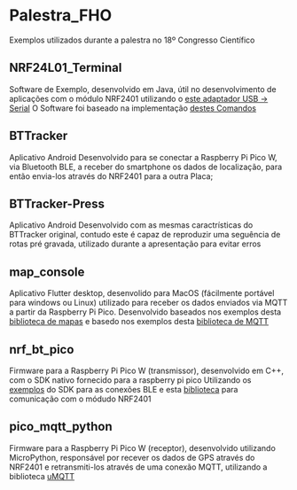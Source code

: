 # Palestra_FHO
Exemplos utilizados durante a palestra no 18º Congresso Científico


## NRF24L01_Terminal
 Software de Exemplo, desenvolvido em Java, útil no desenvolvimento de aplicações com o módulo NRF2401 utilizando o [este adaptador USB -> Serial]([url](https://produto.mercadolivre.com.br/MLB-3156300318-adaptador-usb-para-modulo-nrf24l01-_JM?matt_tool=40343894&matt_word=&matt_source=google&matt_campaign_id=14303413655&matt_ad_group_id=133855953276&matt_match_type=&matt_network=g&matt_device=c&matt_creative=584156655519&matt_keyword=&matt_ad_position=&matt_ad_type=pla&matt_merchant_id=720107929&matt_product_id=MLB3156300318&matt_product_partition_id=1801030559419&matt_target_id=aud-1966009190540:pla-1801030559419&gclid=CjwKCAjwvdajBhBEEiwAeMh1U4ARCDPCMEgAJB2K-79i-jsr0mjDibK3X6WgYShjBLIL6mZ-LwiQlBoC6z0QAvD_BwE)) 
 O Software foi baseado na implementação [destes Comandos]([url](https://github.com/carmelopellegrino/rf24-serial-docs))
 
## BTTracker
Aplicativo Android Desenvolvido para se conectar a Raspberry Pi Pico W, via Bluetooth BLE, a receber do smartphone os dados de localização, para então envia-los através do NRF2401 para a outra Placa;

## BTTracker-Press
Aplicativo Android Desenvolvido com as mesmas caractrísticas do BTTracker original, contudo este é capaz de reproduzir uma seguência de rotas pré gravada, utilizado durante a apresentação para evitar erros

## map_console
Aplicativo Flutter desktop, desenvolido para MacOS (fácilmente portável para windows ou Linux) utilizado para receber os dados enviados via MQTT a partir da Raspberry Pi Pico.
Desenvolvido baseados nos exemplos desta [biblioteca de mapas]([url](https://pub.dev/packages/map)) e basedo nos exemplos desta [biblioteca de MQTT]([url](https://pub.dev/packages/mqtt_client))

## nrf_bt_pico
Firmware para a Raspberry Pi Pico W (transmissor), desenvolvido em C++, com o SDK nativo fornecido para a raspberry pi pico
Utilizando os [exemplos]([url](https://github.com/raspberrypi/pico-examples/tree/master/pico_w/bt)) do SDK para as conexões BLE e esta [biblioteca]([url](https://github.com/nRF24/RF24)) para comunicação com o módudo NRF2401

## pico_mqtt_python
Firmware para a Raspberry Pi Pico W (receptor), desenvolvido utilizando MicroPython, responsável por recever os dados de GPS através do NRF2401 e retransmiti-los através de uma conexão MQTT, utilizando a biblioteca [uMQTT]([url](https://pypi.org/project/micropython-umqtt.simple/))
